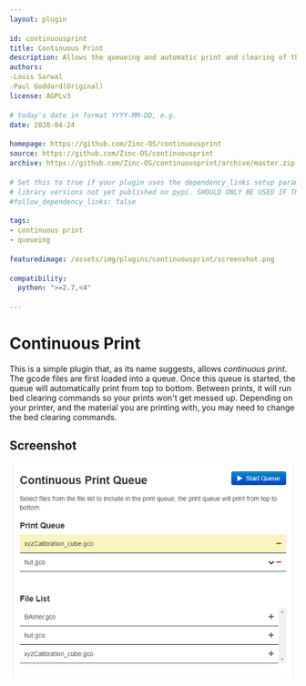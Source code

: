 ```yaml
---
layout: plugin

id: continuousprint
title: Continuous Print
description: Allows the queueing and automatic print and clearing of the queue
authors: 
-Louis Sarwal
-Paul Goddard(Original)
license: AGPLv3

# today's date in format YYYY-MM-DD, e.g.
date: 2020-04-24

homepage: https://github.com/Zinc-OS/continuousprint
source: https://github.com/Zinc-OS/continuousprint
archive: https://github.com/Zinc-OS/continuousprint/archive/master.zip

# Set this to true if your plugin uses the dependency_links setup parameter to include
# library versions not yet published on pypi. SHOULD ONLY BE USED IF THERE IS NO OTHER OPTION!
#follow_dependency_links: false

tags:
- continuous print
- queueing

featuredimage: /assets/img/plugins/continuousprint/screenshot.png

compatibility:
  python: ">=2.7,<4"

---
```


# Continuous Print

This is a simple plugin that, as its name suggests, allows _continuous print_. The gcode files are first loaded into a queue. Once this queue is started, the queue will automatically print from top to bottom. Between prints, it will run bed clearing commands so your prints won't get messed up.
Depending on your printer, and the material you are printing with, you may need to change the bed clearing commands.

## Screenshot

![screenshot](/assets/img/plugins/continuousprint/screenshot.png)
